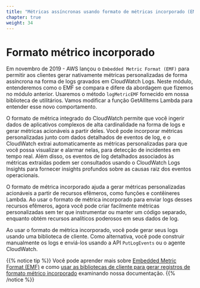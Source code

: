 ```yaml
---
title: "Métricas assíncronas usando formato de métricas incorporado (EMF)"
chapter: true
weight: 34
---
```


# Formato métrico incorporado

Em novembro de 2019 - AWS lançou o `Embedded Metric Format (EMF)` para permitir aos clientes gerar nativamente métricas personalizadas de forma assíncrona na forma de logs gravados em CloudWatch Logs. Neste módulo, entenderemos como o EMF se compara e difere da abordagem que fizemos no módulo anterior. Usaremos o método `logMetricEMF` fornecido em nossa biblioteca de utilitários. Vamos modificar a função GetAllItems Lambda para entender esse novo comportamento.

O formato de métrica integrado do CloudWatch permite que você ingerir dados de aplicativos complexos de alta cardinalidade na forma de logs e gerar métricas acionáveis a partir deles. Você pode incorporar métricas personalizadas junto com dados detalhados de eventos de log, e o CloudWatch extrai automaticamente as métricas personalizadas para que você possa visualizar e alarmar nelas, para detecção de incidentes em tempo real. Além disso, os eventos de log detalhados associados às métricas extraídas podem ser consultados usando o CloudWatch Logs Insights para fornecer insights profundos sobre as causas raiz dos eventos operacionais.

O formato de métrica incorporado ajuda a gerar métricas personalizadas acionáveis a partir de recursos efêmeros, como funções e contêineres Lambda. Ao usar o formato de métrica incorporado para enviar logs desses recursos efêmeros, agora você pode criar facilmente métricas personalizadas sem ter que instrumentar ou manter um código separado, enquanto obtém recursos analíticos poderosos em seus dados de log.

Ao usar o formato de métrica incorporado, você pode gerar seus logs usando uma biblioteca de cliente. Como alternativa, você pode construir manualmente os logs e enviá-los usando a API `PutLogEvents` ou o agente CloudWatch.

{{% notice tip %}}
Você pode aprender mais sobre [Embedded Metric Format (EMF)](https://aws.amazon.com/about-aws/whats-new/2019/11/amazon-cloudwatch-launches-embedded-metric-format/) e como [usar as bibliotecas de cliente para gerar registros de formato métrico incorporado](https://docs.aws.amazon.com/AmazonCloudWatch/latest/monitoring/CloudWatch_Embedded_Metric_Format_Libraries.html) examinando nossa documentação.
{{% /notice %}}
